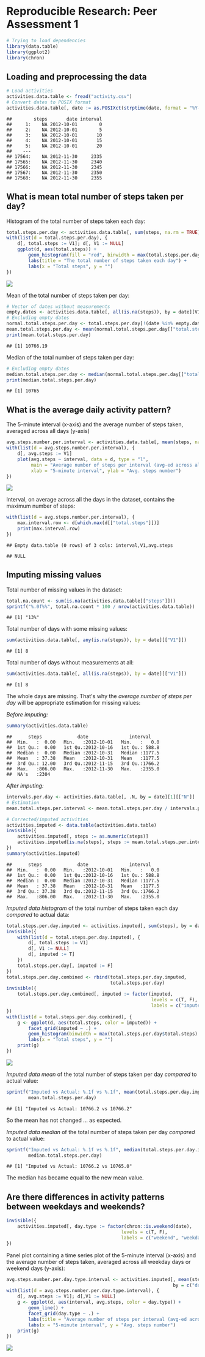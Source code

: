 # Reproducible Research: Peer Assessment 1


```r
# Trying to load dependencies
library(data.table)
library(ggplot2)
library(chron)
```

## Loading and preprocessing the data


```r
# Load activities
activities.data.table <- fread("activity.csv")
# Convert dates to POSIX format
activities.data.table[, date := as.POSIXct(strptime(date, format = "%Y-%m-%d"))]
```

```
##        steps       date interval
##     1:    NA 2012-10-01        0
##     2:    NA 2012-10-01        5
##     3:    NA 2012-10-01       10
##     4:    NA 2012-10-01       15
##     5:    NA 2012-10-01       20
##    ---                          
## 17564:    NA 2012-11-30     2335
## 17565:    NA 2012-11-30     2340
## 17566:    NA 2012-11-30     2345
## 17567:    NA 2012-11-30     2350
## 17568:    NA 2012-11-30     2355
```

## What is mean total number of steps taken per day?

Histogram of the total number of steps taken each day:


```r
total.steps.per.day <- activities.data.table[, sum(steps, na.rm = TRUE), by = date]
with(list(d = total.steps.per.day), {
    d[, total.steps := V1]; d[, V1 := NULL]
    ggplot(d, aes(total.steps)) +
        geom_histogram(fill = "red", binwidth = max(total.steps.per.day$total.steps) / nrow(total.steps.per.day)) +
        labs(title = "The total number of steps taken each day") +
        labs(x = "Total steps", y = "")
})
```

![](PA1_template_files/figure-html/unnamed-chunk-3-1.png) 

Mean of the total number of steps taken per day:


```r
# Vector of dates without measurements
empty.dates <- activities.data.table[, all(is.na(steps)), by = date][V1 == T][["date"]]
# Excluding empty dates
normal.total.steps.per.day <- total.steps.per.day[!(date %in% empty.dates)]
mean.total.steps.per.day <- mean(normal.total.steps.per.day[["total.steps"]])
print(mean.total.steps.per.day)
```

```
## [1] 10766.19
```

Median of the total number of steps taken per day:


```r
# Excluding empty dates
median.total.steps.per.day <- median(normal.total.steps.per.day[["total.steps"]])
print(median.total.steps.per.day)
```

```
## [1] 10765
```

## What is the average daily activity pattern?

The 5-minute interval (x-axis) and the average number of steps taken, averaged across all days (y-axis)


```r
avg.steps.number.per.interval <- activities.data.table[, mean(steps, na.rm = T), by = interval]
with(list(d = avg.steps.number.per.interval), {
    d[, avg.steps := V1]
    plot(avg.steps ~ interval, data = d, type = "l",
         main = "Average number of steps per interval (avg-ed across all days)",
         xlab = "5-minute interval", ylab = "Avg. steps number")
})
```

![](PA1_template_files/figure-html/unnamed-chunk-6-1.png) 


Interval, on average across all the days in the dataset, contains the maximum number of steps:


```r
with(list(d = avg.steps.number.per.interval), {
    max.interval.row <- d[which.max(d[["total.steps"]])]
    print(max.interval.row)
})
```

```
## Empty data.table (0 rows) of 3 cols: interval,V1,avg.steps
```

```
## NULL
```

## Imputing missing values

Total number of missing values in the dataset:


```r
total.na.count <- sum(is.na(activities.data.table[["steps"]]))
sprintf("%.0f%%", total.na.count * 100 / nrow(activities.data.table))
```

```
## [1] "13%"
```

Total number of days with some missing values:


```r
sum(activities.data.table[, any(is.na(steps)), by = date][["V1"]])
```

```
## [1] 8
```

Total number of days without measurements at all:


```r
sum(activities.data.table[, all(is.na(steps)), by = date][["V1"]])
```

```
## [1] 8
```

The whole days are missing. That's why the *average number of steps per day* will be appropriate estimation for missing values:

*Before imputing:*


```r
summary(activities.data.table)
```

```
##      steps             date               interval     
##  Min.   :  0.00   Min.   :2012-10-01   Min.   :   0.0  
##  1st Qu.:  0.00   1st Qu.:2012-10-16   1st Qu.: 588.8  
##  Median :  0.00   Median :2012-10-31   Median :1177.5  
##  Mean   : 37.38   Mean   :2012-10-31   Mean   :1177.5  
##  3rd Qu.: 12.00   3rd Qu.:2012-11-15   3rd Qu.:1766.2  
##  Max.   :806.00   Max.   :2012-11-30   Max.   :2355.0  
##  NA's   :2304
```

*After imputing:*


```r
intervals.per.day <- activities.data.table[, .N, by = date][1][["N"]]
# Estimation
mean.total.steps.per.interval <- mean.total.steps.per.day / intervals.per.day

# Corrected/imputed activities
activities.imputed <- data.table(activities.data.table)
invisible({
    activities.imputed[, steps := as.numeric(steps)]
    activities.imputed[is.na(steps), steps := mean.total.steps.per.interval]
})
summary(activities.imputed)
```

```
##      steps             date               interval     
##  Min.   :  0.00   Min.   :2012-10-01   Min.   :   0.0  
##  1st Qu.:  0.00   1st Qu.:2012-10-16   1st Qu.: 588.8  
##  Median :  0.00   Median :2012-10-31   Median :1177.5  
##  Mean   : 37.38   Mean   :2012-10-31   Mean   :1177.5  
##  3rd Qu.: 37.38   3rd Qu.:2012-11-15   3rd Qu.:1766.2  
##  Max.   :806.00   Max.   :2012-11-30   Max.   :2355.0
```

*Imputed data histogram* of the total number of steps taken each day *compared* to actual data:


```r
total.steps.per.day.imputed <- activities.imputed[, sum(steps), by = date]
invisible({
    with(list(d = total.steps.per.day.imputed), {
        d[, total.steps := V1]
        d[, V1 := NULL]
        d[, imputed := T]
    })
    total.steps.per.day[, imputed := F]
})
total.steps.per.day.combined <- rbind(total.steps.per.day.imputed,
                                      total.steps.per.day)
invisible({
    total.steps.per.day.combined[, imputed := factor(imputed,
                                                     levels = c(T, F),
                                                     labels = c("imputed", "actual"))]
})
with(list(d = total.steps.per.day.combined), {
    g <- ggplot(d, aes(total.steps, color = imputed)) +
        facet_grid(imputed ~ .) +
        geom_histogram(binwidth = max(total.steps.per.day$total.steps) / nrow(total.steps.per.day)) +
        labs(x = "Total steps", y = "")
    print(g)
})
```

![](PA1_template_files/figure-html/unnamed-chunk-13-1.png) 

*Imputed data mean* of the total number of steps taken per day *compared* to actual value:


```r
sprintf("Imputed vs Actual: %.1f vs %.1f", mean(total.steps.per.day.imputed[["total.steps"]]),
        mean.total.steps.per.day)
```

```
## [1] "Imputed vs Actual: 10766.2 vs 10766.2"
```

So the mean has not changed ... as expected.

*Imputed data median* of the total number of steps taken per day *compared* to actual value:


```r
sprintf("Imputed vs Actual: %.1f vs %.1f", median(total.steps.per.day.imputed[["total.steps"]]),
        median.total.steps.per.day)
```

```
## [1] "Imputed vs Actual: 10766.2 vs 10765.0"
```

The median has became equal to the new mean value.

## Are there differences in activity patterns between weekdays and weekends?


```r
invisible({
    activities.imputed[, day.type := factor(chron::is.weekend(date),
                                          levels = c(T, F),
                                          labels = c("weekend", "weekday"))]
})
```

Panel plot containing a time series plot of the 5-minute interval (x-axis) and the average number of steps taken, averaged across all weekday days or weekend days (y-axis):


```r
avg.steps.number.per.day.type.interval <- activities.imputed[, mean(steps, na.rm = T),
                                                             by = c("day.type", "interval")]
with(list(d = avg.steps.number.per.day.type.interval), {
    d[, avg.steps := V1]; d[,V1 := NULL]
    g <- ggplot(d, aes(interval, avg.steps, color = day.type)) +
        geom_line() +
        facet_grid(day.type ~ .) +
        labs(title = "Average number of steps per interval (avg-ed across all days)") +
        labs(x = "5-minute interval", y = "Avg. steps number")
    print(g)
})
```

![](PA1_template_files/figure-html/unnamed-chunk-17-1.png) 
